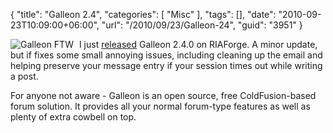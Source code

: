 {
	"title": "Galleon 2.4",
	"categories": [
		"Misc"
	],
	"tags": [],
	"date": "2010-09-23T10:09:00+06:00",
	"url": "/2010/09/23/Galleon-24",
	"guid": "3951"
}

<img src="http://www.raymondcamden.com/images/cfjedi/glogo1.png" title="Galleon FTW" style="align:left;margin-right: 5px" /> I just <a href="http://galleon.riaforge.org">released</a> Galleon 2.4.0 on RIAForge. A minor update, but if fixes some small annoying issues, including cleaning up the email and helping preserve your message entry if your session times out while writing a post. 

<p/>

For anyone not aware - Galleon is an open source, free ColdFusion-based forum solution. It provides all your normal forum-type features as well as plenty of extra cowbell on top.

<br clear="right">